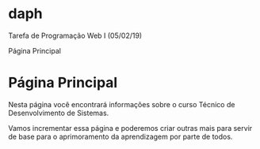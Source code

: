 # daph
Tarefa de Programação Web I (05/02/19)
<html>
    <head>
        <tittle>
        Página Principal
        </tittle>
    </head>
    <body>
        <h1>Página Principal</h1>
        <p>Nesta página você encontrará informações sobre o curso Técnico de Desenvolvimento de Sistemas.</p>
        <p>Vamos incrementar essa página e poderemos criar outras mais para servir de base para o aprimoramento da aprendizagem por parte de todos.
    </body>
</html>
